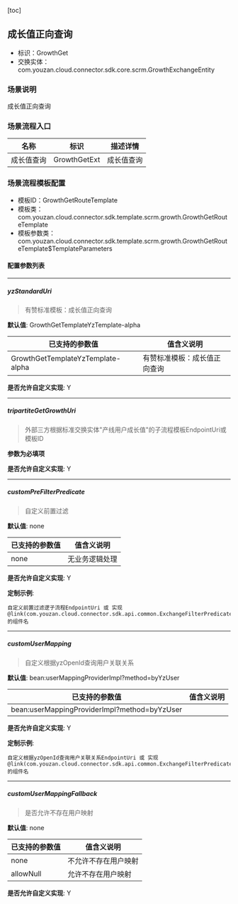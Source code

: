 [toc]

## 成长值正向查询
- 标识：GrowthGet
- 交换实体：com.youzan.cloud.connector.sdk.core.scrm.GrowthExchangeEntity
### 场景说明
成长值正向查询
### 场景流程入口

名称 | 标识 | 描述详情
---|---|---
成长值查询 | GrowthGetExt | 成长值查询

### 场景流程模板配置
- 模板ID：GrowthGetRouteTemplate
- 模板类：com.youzan.cloud.connector.sdk.template.scrm.growth.GrowthGetRouteTemplate
- 模板参数类：com.youzan.cloud.connector.sdk.template.scrm.growth.GrowthGetRouteTemplate$TemplateParameters

#### 配置参数列表

---
##### yzStandardUri
> 有赞标准模板：成长值正向查询

**默认值**: GrowthGetTemplateYzTemplate-alpha

已支持的参数值 | 值含义说明
---|---
GrowthGetTemplateYzTemplate-alpha | 有赞标准模板：成长值正向查询

**是否允许自定义实现**: Y

---
##### tripartiteGetGrowthUri
> 外部三方根据标准交换实体"产线用户成长值"的子流程模板EndpointUri或模板ID

**参数为必填项**


**是否允许自定义实现**: Y

---
##### customPreFilterPredicate
> 自定义前置过滤

**默认值**: none

已支持的参数值 | 值含义说明
---|---
none | 无业务逻辑处理

**是否允许自定义实现**: Y


**定制示例**:
```
自定义前置过滤逻子流程EndpointUri 或 实现@link(com.youzan.cloud.connector.sdk.api.common.ExchangeFilterPredicate)的组件名
```
---
##### customUserMapping
> 自定义根据yzOpenId查询用户关联关系

**默认值**: bean:userMappingProviderImpl?method=byYzUser

已支持的参数值 | 值含义说明
---|---
bean:userMappingProviderImpl?method=byYzUser | 

**是否允许自定义实现**: Y


**定制示例**:
```
自定义根据yzOpenId查询用户关联关系EndpointUri 或 实现@link(com.youzan.cloud.connector.sdk.api.common.ExchangeFilterPredicate)的组件名
```
---
##### customUserMappingFallback
> 是否允许不存在用户映射

**默认值**: none

已支持的参数值 | 值含义说明
---|---
none | 不允许不存在用户映射
allowNull | 允许不存在用户映射

**是否允许自定义实现**: Y



